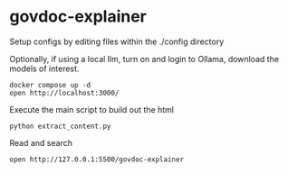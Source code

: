 # govdoc-explainer

Setup configs by editing files within the ./config directory

Optionally, if using a local llm, turn on and login to Ollama, download the models of interest.
```
docker compose up -d
open http://localhost:3000/
```

Execute the main script to build out the html
```
python extract_content.py
```

Read and search
```
open http://127.0.0.1:5500/govdoc-explainer
```
